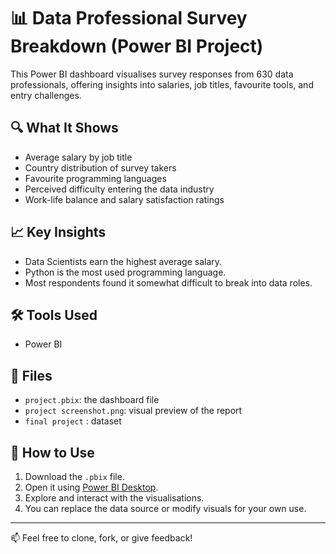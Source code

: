# 📊 Data Professional Survey Breakdown (Power BI Project)

This Power BI dashboard visualises survey responses from 630 data professionals, offering insights into salaries, job titles, favourite tools, and entry challenges.

## 🔍 What It Shows
- Average salary by job title
- Country distribution of survey takers
- Favourite programming languages
- Perceived difficulty entering the data industry
- Work-life balance and salary satisfaction ratings

## 📈 Key Insights
- Data Scientists earn the highest average salary.
- Python is the most used programming language.
- Most respondents found it somewhat difficult to break into data roles.

## 🛠 Tools Used
- Power BI

## 📁 Files
- `project.pbix`: the dashboard file
- `project screenshot.png`: visual preview of the report
- `final project` : dataset 

## 🚀 How to Use

1. Download the `.pbix` file.
2. Open it using [Power BI Desktop](https://powerbi.microsoft.com/desktop/).
3. Explore and interact with the visualisations.
4. You can replace the data source or modify visuals for your own use.
---

📫 Feel free to clone, fork, or give feedback!
